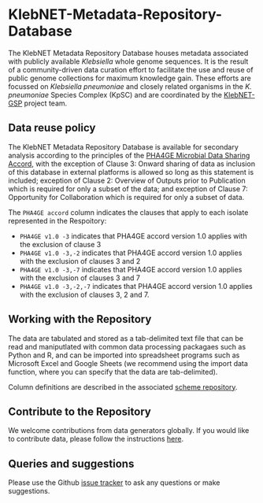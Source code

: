 # KlebNET-Metadata-Repository-Database

The KlebNET Metadata Repository Database houses metadata associated with publicly available _Klebsiella_ whole genome sequences. It is the result of a community-driven data curation effort to facilitate the use and reuse of public genome collections for maximum knowledge gain. These efforts are focussed on _Klebsiella pneumoniae_ and closely related organisms in the _K. pneumoniae_ Species Complex (KpSC) and are coordinated by the [KlebNET-GSP](https://klebnet.org/) project team. 

## Data reuse policy

The KlebNET Metadata Repository Database is available for secondary analysis according to the principles of the [PHA4GE Microbial Data Sharing Accord](https://pha4ge.org/wp-content/uploads/2024/03/PHA4GE_Microbial_Data_Sharing_Accord_v1.0.pdf), with the exception of Clause 3: Onward sharing of data as inclusion of this database in external platforms is allowed so long as this statement is included; exception of Clause 2: Overview of Outputs prior to Publication which is required for only a subset of the data; and exception of Clause 7: Opportunity for Collaboration which is required for only a subset of data. 

The `PHA4GE accord` column indicates the clauses that apply to each isolate represented in the Respoitory:
- `PHA4GE v1.0 -3` indicates that PHA4GE accord version 1.0 applies with the exclusion of clause 3
- `PHA4GE v1.0 -3,-2` indicates that PHA4GE accord version 1.0 applies with the exclusion of clauses 3 and 2
- `PHA4GE v1.0 -3,-7` indicates that PHA4GE accord version 1.0 applies with the exclusion of clauses 3 and 7
- `PHA4GE v1.0 -3,-2,-7` indicates that PHA4GE accord version 1.0 applies with the exclusion of clauses 3, 2 and 7.

## Working with the Repository

The data are tabulated and stored as a tab-delimited text file that can be read and maniputlated with common data processing packagaes such as Python and R, and can be imported into spreadsheet programs such as Microsoft Excel and Google Sheets (we recommend using the import data function, where you can specify that the data are tab-delimited).

Column definitions are described in the associated [scheme repository](https://github.com/klebgenomics/Klebsiella-genome-metadata).

## Contribute to the Repository

We welcome contributions from data generators globally. If you would like to contribute data, please follow the instructions [here](https://github.com/klebgenomics/Klebsiella-genome-metadata/blob/main/README.md#data-submission).

## Queries and suggestions

Please use the Github [issue tracker](https://github.com/klebgenomics/KlebNET-Metadata-Repository-Database/issues) to ask any questions or make suggestions.
